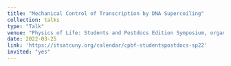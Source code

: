 ```yaml
---
title: "Mechanical Control of Transcription by DNA Supercoiling"
collection: talks
type: "Talk"
venue: "Physics of Life: Students and Postdocs Edition Symposium, organized by the Center for the Physics of Biological Function at Princeton University and The Graduate Center, CUNY"
date: 2022-03-25
link: 'https://itsatcuny.org/calendar/cpbf-studentspostdocs-sp22'
invited: "yes"
---
```

